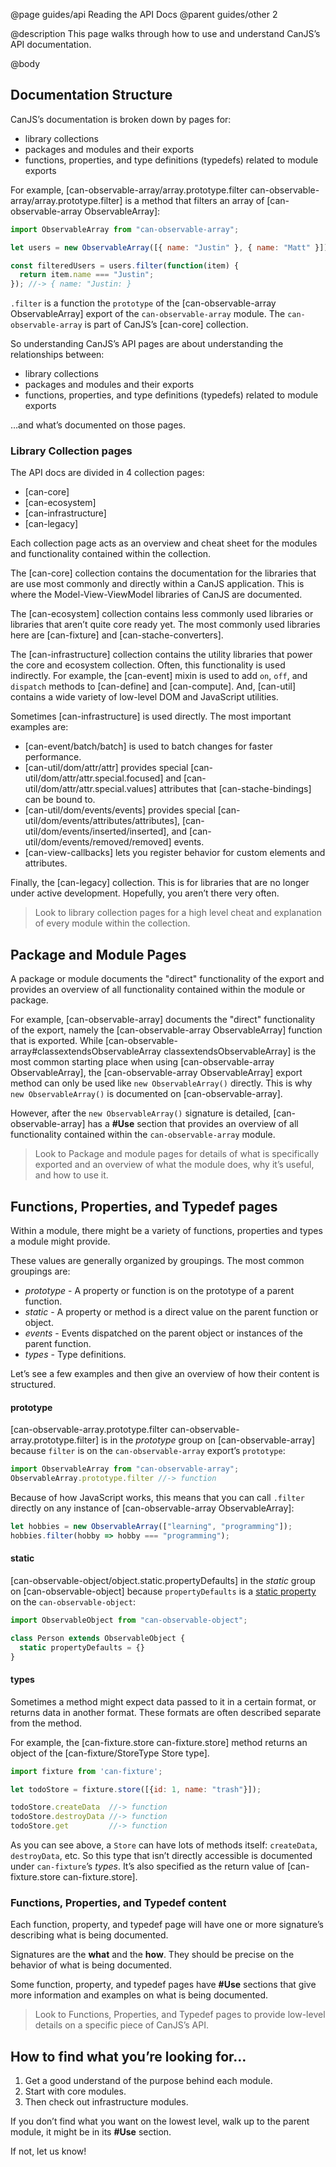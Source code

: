 @page guides/api Reading the API Docs
@parent guides/other 2

@description This page walks through how to use and understand CanJS’s API documentation.  

@body


## Documentation Structure

CanJS’s documentation is broken down by pages for:

 - library collections
 - packages and modules and their exports
 - functions, properties, and type definitions (typedefs) related to module exports

For example, [can-observable-array/array.prototype.filter can-observable-array/array.prototype.filter] is a
method that filters an array of [can-observable-array ObservableArray]:

```js
import ObservableArray from "can-observable-array";

let users = new ObservableArray([{ name: "Justin" }, { name: "Matt" }]);

const filteredUsers = users.filter(function(item) {
  return item.name === "Justin";
}); //-> { name: "Justin: }
```

`.filter` is a function the `prototype` of the [can-observable-array ObservableArray] export of the `can-observable-array`
module.  The `can-observable-array` is part of CanJS’s [can-core] collection.

So understanding CanJS’s API pages are about understanding the relationships between:

- library collections
- packages and modules and their exports
- functions, properties, and type definitions (typedefs) related to module exports

…and what’s documented on those pages.  

### Library Collection pages

The API docs are divided in 4 collection pages:

- [can-core]
- [can-ecosystem]
- [can-infrastructure]
- [can-legacy]

Each collection page acts as an overview and cheat sheet for the modules and functionality
contained within the collection.

The [can-core] collection contains the documentation for the libraries that
are use most commonly and directly within a CanJS application.  This is where the Model-View-ViewModel
libraries of CanJS are documented.

The [can-ecosystem] collection contains less commonly used libraries or libraries that aren’t quite core ready yet.  The most commonly used libraries here are [can-fixture] and [can-stache-converters].

The [can-infrastructure] collection contains the utility libraries that power the core and ecosystem
collection.  Often, this functionality is used indirectly.  For example, the [can-event] mixin
is used to add `on`, `off`, and `dispatch` methods to [can-define] and [can-compute].  And, [can-util] contains a wide variety of low-level DOM and JavaScript utilities.

Sometimes [can-infrastructure] is used directly.  The most important examples are:

 - [can-event/batch/batch] is used to batch changes for faster performance.
 - [can-util/dom/attr/attr] provides special [can-util/dom/attr/attr.special.focused] and [can-util/dom/attr/attr.special.values] attributes that [can-stache-bindings] can be bound to.
 - [can-util/dom/events/events] provides special [can-util/dom/events/attributes/attributes],
   [can-util/dom/events/inserted/inserted], and [can-util/dom/events/removed/removed] events.
 - [can-view-callbacks] lets you register behavior for custom elements and attributes.

Finally, the [can-legacy] collection.  This is for libraries that are no longer under active
development.  Hopefully, you aren’t there very often.

> Look to library collection pages for a high level cheat and explanation of every module within
> the collection.  

## Package and Module Pages

A package or module documents the "direct" functionality of the export and provides an overview of
all functionality contained within the module or package.

For example, [can-observable-array] documents the "direct" functionality of the export, namely
the [can-observable-array ObservableArray] function that is exported.  While  [can-observable-array#classextendsObservableArray classextendsObservableArray] is the most common starting place when using [can-observable-array ObservableArray], the [can-observable-array ObservableArray] export method can only be used like `new ObservableArray()` directly.  This is why `new ObservableArray()` is documented
on [can-observable-array].  

However, after the `new ObservableArray()` signature is detailed, [can-observable-array] has a __#Use__
section that provides an overview of all functionality contained within the `can-observable-array`
module.

> Look to Package and module pages for details of what is specifically exported and an overview
> of what the module does, why it’s useful, and how to use it.

## Functions, Properties, and Typedef pages

Within a module, there might be a variety of functions, properties and types a
module might provide.

These values are generally organized by groupings.  The most common groupings are:

 - _prototype_ - A property or function is on the prototype of a parent function.
 - _static_ - A property or method is a direct value on the parent function or object.
 - _events_ - Events dispatched on the parent object or instances of the parent function.
 - _types_ - Type definitions.

Let’s see a few examples and then give an overview of how their content is structured.

#### prototype

[can-observable-array.prototype.filter can-observable-array.prototype.filter] is in
the _prototype_ group on [can-observable-array] because `filter` is on
the `can-observable-array` export’s `prototype`:

```js
import ObservableArray from "can-observable-array";
ObservableArray.prototype.filter //-> function
```

Because of how JavaScript works, this means that you can call `.filter` directly on any instance
of [can-observable-array ObservableArray]:

```js
let hobbies = new ObservableArray(["learning", "programming"]);
hobbies.filter(hobby => hobby === "programming");
```

#### static

[can-observable-object/object.static.propertyDefaults] in
the _static_ group on [can-observable-object] because `propertyDefaults` is a [static property](https://developer.mozilla.org/en-US/docs/Web/JavaScript/Reference/Classes/Class_fields#Public_static_fields) on the `can-observable-object`:

```js
import ObservableObject from "can-observable-object";

class Person extends ObservableObject {
  static propertyDefaults = {}
}
```

#### types

Sometimes a method might expect data passed to it in a certain format, or returns
data in another format.  These formats are often described separate from the
method.

For example, the [can-fixture.store can-fixture.store] method returns an object
of the [can-fixture/StoreType Store type].

```js
import fixture from 'can-fixture';

let todoStore = fixture.store([{id: 1, name: "trash"}]);

todoStore.createData  //-> function
todoStore.destroyData //-> function
todoStore.get         //-> function
```

As you can see above, a `Store` can have lots of methods
itself: `createData`, `destroyData`, etc.  So this type that isn’t directly
accessible is documented under `can-fixture`’s _types_.  It’s also
specified as the return value of [can-fixture.store can-fixture.store].

### Functions, Properties, and Typedef content

Each function, property, and typedef page will have one or more signature’s describing
what is being documented.

Signatures are the __what__ and the __how__.  They should be precise on the
behavior of what is being documented.

Some function, property, and typedef pages have __#Use__ sections that give
more information and examples on what is being documented.

> Look to Functions, Properties, and Typedef pages to provide low-level details on
> a specific piece of CanJS’s API.


## How to find what you’re looking for…

1. Get a good understand of the purpose behind each module.  
2. Start with core modules.
3. Then check out infrastructure modules.

If you don’t find what you want on the lowest level, walk up to the parent module, it
might be in its __#Use__ section.  

If not, let us know!
